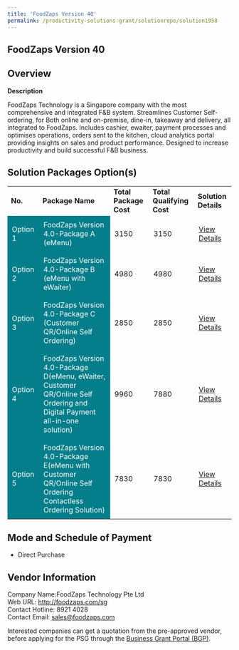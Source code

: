 ```yaml
---
title: 'FoodZaps Version 40'
permalink: /productivity-solutions-grant/solutionrepo/solution1958
---
```


## FoodZaps Version 40

## Overview

**Description**

FoodZaps Technology is a Singapore company with the most comprehensive and integrated F&B system. Streamlines Customer Self-ordering, for Both online and on-premise, dine-in, takeaway and delivery, all integrated to FoodZaps. Includes cashier, ewaiter, payment processes and optimises operations, orders sent to the kitchen, cloud analytics portal providing insights on sales and product performance. Designed to increase productivity and build successful F&B business.

## Solution Packages Option(s)

<table>
<tr>
<td><b>No.</b></td>
<td><b>Package Name</b></td>
<td><b>Total Package Cost</b></td>
<td><b>Total Qualifying Cost</b></td>
<td><b>Solution Details</b></td>
</tr>
<tr>
<td style='padding: 10px; background-color: #037E8A; color: #FFFFFF;'>Option 1</td>
<td style='padding: 10px; background-color: #037E8A; color: #FFFFFF;'>FoodZaps Version 4.0-Package A (eMenu)</td>
<td style='padding: 10px;'>3150</td>
<td style='padding: 10px;'>3150</td>
<td style='padding: 10px;'><a href='https://www.gobusiness.gov.sg/images/psg/Desensitised_FOODZAPS_Annex_3_CR_wef_25_Aug_2020_Part_1.pdf' target='_blank'>View Details</a></td>
</tr>
<tr>
<td style='padding: 10px; background-color: #037E8A; color: #FFFFFF;'>Option 2</td>
<td style='padding: 10px; background-color: #037E8A; color: #FFFFFF;'>FoodZaps Version 4.0-Package B (eMenu with eWaiter)</td>
<td style='padding: 10px;'>4980</td>
<td style='padding: 10px;'>4980</td>
<td style='padding: 10px;'><a href='https://www.gobusiness.gov.sg/images/psg/Desensitised_FOODZAPS_Annex_3_CR_wef_25_Aug_2020_Part_2.pdf' target='_blank'>View Details</a></td>
</tr>
<tr>
<td style='padding: 10px; background-color: #037E8A; color: #FFFFFF;'>Option 3</td>
<td style='padding: 10px; background-color: #037E8A; color: #FFFFFF;'>FoodZaps Version 4.0-Package C (Customer QR/Online Self Ordering)</td>
<td style='padding: 10px;'>2850</td>
<td style='padding: 10px;'>2850</td>
<td style='padding: 10px;'><a href='https://www.gobusiness.gov.sg/images/psg/Desensitised_FOODZAPS_Annex_3_CR_wef_25_Aug_2020_Part_3.pdf' target='_blank'>View Details</a></td>
</tr>
<tr>
<td style='padding: 10px; background-color: #037E8A; color: #FFFFFF;'>Option 4</td>
<td style='padding: 10px; background-color: #037E8A; color: #FFFFFF;'>FoodZaps Version 4.0-Package D(eMenu, eWaiter, Customer QR/Online Self Ordering and Digital Payment all-in-one solution)</td>
<td style='padding: 10px;'>9960</td>
<td style='padding: 10px;'>7880</td>
<td style='padding: 10px;'><a href='https://www.gobusiness.gov.sg/images/psg/Desensitised_FOODZAPS_Annex_3_CR_wef_25_Aug_2020_Part_4.pdf' target='_blank'>View Details</a></td>
</tr>
<tr>
<td style='padding: 10px; background-color: #037E8A; color: #FFFFFF;'>Option 5</td>
<td style='padding: 10px; background-color: #037E8A; color: #FFFFFF;'>FoodZaps Version 4.0-Package E(eMenu with Customer QR/Online Self Ordering Contactless Ordering Solution)</td>
<td style='padding: 10px;'>7830</td>
<td style='padding: 10px;'>7830</td>
<td style='padding: 10px;'><a href='https://www.gobusiness.gov.sg/images/psg/Desensitised_FOODZAPS_Annex_3_CR_wef_25_Aug_2020_Part_5.pdf' target='_blank'>View Details</a></td>
</tr>
</table>

## Mode and Schedule of Payment

 - Direct Purchase

## Vendor Information

 Company Name:FoodZaps Technology Pte Ltd <br>Web URL: http://foodzaps.com/sg <br>Contact Hotline: 8921 4028 <br>Contact Email: sales@foodzaps.com <br>

Interested companies can get a quotation from the pre-approved vendor, before applying for the PSG through the <a href='https://www.businessgrants.gov.sg/' target='_blank' rel='noopener'>Business Grant Portal (BGP)</a>.

<script src="/jquery/resize-tables.js"></script>
